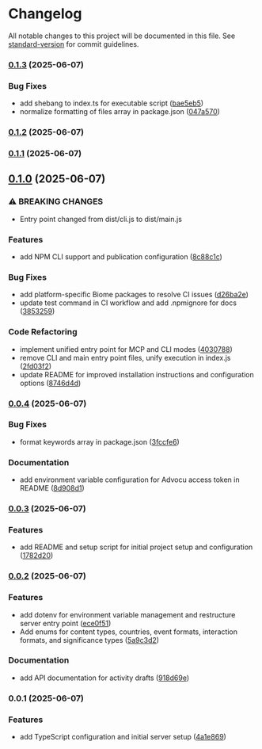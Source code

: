 # Changelog

All notable changes to this project will be documented in this file. See [standard-version](https://github.com/conventional-changelog/standard-version) for commit guidelines.

### [0.1.3](https://github.com/carlosazaustre/advocu-mcp-server/compare/v0.1.2...v0.1.3) (2025-06-07)


### Bug Fixes

* add shebang to index.ts for executable script ([bae5eb5](https://github.com/carlosazaustre/advocu-mcp-server/commit/bae5eb597578be6b7968646164ba8a23e1068cb4))
* normalize formatting of files array in package.json ([047a570](https://github.com/carlosazaustre/advocu-mcp-server/commit/047a57075ea58a85c818bb9f34c6d0884d164f99))

### [0.1.2](https://github.com/carlosazaustre/advocu-mcp-server/compare/v0.1.0...v0.1.2) (2025-06-07)

### [0.1.1](https://github.com/carlosazaustre/advocu-mcp-server/compare/v0.1.0...v0.1.1) (2025-06-07)

## [0.1.0](https://github.com/carlosazaustre/advocu-mcp-server/compare/v0.0.4...v0.1.0) (2025-06-07)


### ⚠ BREAKING CHANGES

* Entry point changed from dist/cli.js to dist/main.js

### Features

* add NPM CLI support and publication configuration ([8c88c1c](https://github.com/carlosazaustre/advocu-mcp-server/commit/8c88c1c296c26895567793dc7cdc11d989efe74e))


### Bug Fixes

* add platform-specific Biome packages to resolve CI issues ([d26ba2e](https://github.com/carlosazaustre/advocu-mcp-server/commit/d26ba2e7c5522fc0049b0d9fe766f3be4bc51c90))
* update test command in CI workflow and add .npmignore for docs ([3853259](https://github.com/carlosazaustre/advocu-mcp-server/commit/3853259d1f78ca0fa66f092db6448c9144554100))


### Code Refactoring

* implement unified entry point for MCP and CLI modes ([4030788](https://github.com/carlosazaustre/advocu-mcp-server/commit/40307885b910f491439f56ab3ff81bcd579803a0))
* remove CLI and main entry point files, unify execution in index.js ([2fd03f2](https://github.com/carlosazaustre/advocu-mcp-server/commit/2fd03f25ae5b077468648de7ad303076fa612559))
* update README for improved installation instructions and configuration options ([8746d4d](https://github.com/carlosazaustre/advocu-mcp-server/commit/8746d4d5e08aee0d7bee929b021ee441323ce300))

### [0.0.4](https://github.com/carlosazaustre/advocu-mcp-server/compare/v0.0.3...v0.0.4) (2025-06-07)


### Bug Fixes

* format keywords array in package.json ([3fccfe6](https://github.com/carlosazaustre/advocu-mcp-server/commit/3fccfe6c18940d251fc3e2a0654a64a31f3b9594))


### Documentation

* add environment variable configuration for Advocu access token in README ([8d908d1](https://github.com/carlosazaustre/advocu-mcp-server/commit/8d908d1b469f00ba3a402c479f04967e1ec2e70f))

### [0.0.3](https://github.com/carlosazaustre/advocu-mcp-server/compare/v0.0.2...v0.0.3) (2025-06-07)


### Features

* add README and setup script for initial project setup and configuration ([1782d20](https://github.com/carlosazaustre/advocu-mcp-server/commit/1782d20f39e2a58dd40325d7557ce6c0a0f430c7))

### [0.0.2](https://github.com/carlosazaustre/advocu-mcp-server/compare/v0.0.1...v0.0.2) (2025-06-07)


### Features

* add dotenv for environment variable management and restructure server entry point ([ece0f51](https://github.com/carlosazaustre/advocu-mcp-server/commit/ece0f51275ffd6fde8fadadce62461c80755fa69))
* Add enums for content types, countries, event formats, interaction formats, and significance types ([5a9c3d2](https://github.com/carlosazaustre/advocu-mcp-server/commit/5a9c3d2fe34547de216940d807c648a3adc31672))


### Documentation

* add API documentation for activity drafts ([918d69e](https://github.com/carlosazaustre/advocu-mcp-server/commit/918d69e1abd050e6d7e643092ce03360132d637f))

### 0.0.1 (2025-06-07)


### Features

* add TypeScript configuration and initial server setup ([4a1e869](https://github.com/carlosazaustre/advocu-mcp-server/commit/4a1e86993fad2ae57c8f34ae494bd0e2841e9bcd))
